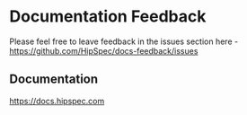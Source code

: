 # Documentation Feedback

Please feel free to leave feedback in the issues section here - https://github.com/HipSpec/docs-feedback/issues

## Documentation
https://docs.hipspec.com
